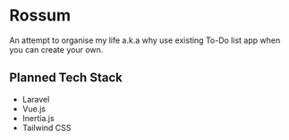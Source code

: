 # Rossum

An attempt to organise my life a.k.a why use existing To-Do list app when you can create your own.

## Planned Tech Stack
- Laravel
- Vue.js
- Inertia.js
- Tailwind CSS
